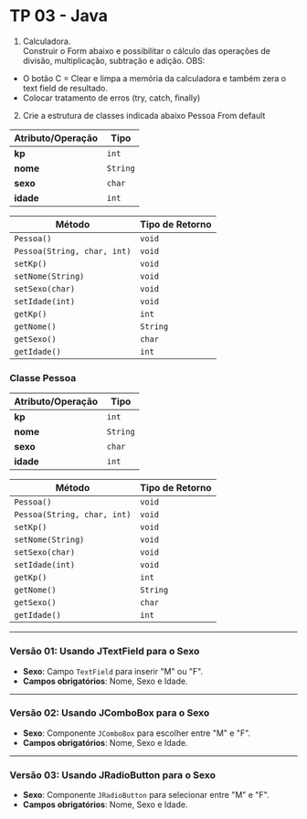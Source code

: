 # TP 03 - Java

1.  Calculadora.  
Construir o Form abaixo e possibilitar o cálculo das operações de 
divisão, multiplicação, subtração e adição. 
OBS:  
- O botão C = Clear e limpa a memória da calculadora e também zera o text field 
de resultado. 
- Colocar tratamento de erros (try, catch, finally)

2. Crie a estrutura de classes indicada abaixo 
Pessoa From default

| Atributo/Operação        | Tipo        |
|--------------------------|-------------|
| **kp**                    | `int`       |
| **nome**                  | `String`    |
| **sexo**                  | `char`      |
| **idade**                 | `int`       |

| **Método**                | Tipo de Retorno |
|--------------------------|-----------------|
| `Pessoa()`               | `void`          |
| `Pessoa(String, char, int)` | `void`          |
| `setKp()`                | `void`          |
| `setNome(String)`        | `void`          |
| `setSexo(char)`          | `void`          |
| `setIdade(int)`          | `void`          |
| `getKp()`                | `int`           |
| `getNome()`              | `String`        |
| `getSexo()`              | `char`          |
| `getIdade()`             | `int`           |

### Classe Pessoa

| Atributo/Operação        | Tipo        |
|--------------------------|-------------|
| **kp**                    | `int`       |
| **nome**                  | `String`    |
| **sexo**                  | `char`      |
| **idade**                 | `int`       |

| **Método**                | Tipo de Retorno |
|--------------------------|-----------------|
| `Pessoa()`               | `void`          |
| `Pessoa(String, char, int)` | `void`          |
| `setKp()`                | `void`          |
| `setNome(String)`        | `void`          |
| `setSexo(char)`          | `void`          |
| `setIdade(int)`          | `void`          |
| `getKp()`                | `int`           |
| `getNome()`              | `String`        |
| `getSexo()`              | `char`          |
| `getIdade()`             | `int`           |

---

### Versão 01: Usando JTextField para o Sexo

- **Sexo**: Campo `TextField` para inserir "M" ou "F".
- **Campos obrigatórios**: Nome, Sexo e Idade.

---

### Versão 02: Usando JComboBox para o Sexo

- **Sexo**: Componente `JComboBox` para escolher entre "M" e "F".
- **Campos obrigatórios**: Nome, Sexo e Idade.

---

### Versão 03: Usando JRadioButton para o Sexo

- **Sexo**: Componente `JRadioButton` para selecionar entre "M" e "F".
- **Campos obrigatórios**: Nome, Sexo e Idade.


